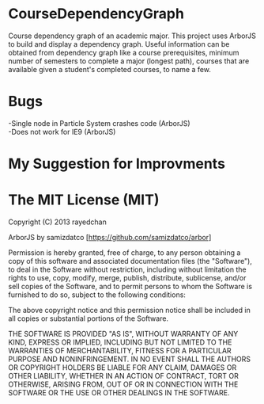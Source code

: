 CourseDependencyGraph
=====================

Course dependency graph of an academic major. This project uses ArborJS to build and display a dependency graph. Useful information can be obtained from dependency graph like a course prerequisites, minimum number of semesters to complete a major (longest path), courses that are available given a student's completed courses, to name a few.

Bugs
=====================
-Single node in Particle System crashes code (ArborJS)  
-Does not work for IE9 (ArborJS)   

My Suggestion for Improvments
=====================

The MIT License (MIT)
=====================

Copyright (C) 2013 rayedchan 

ArborJS by samizdatco [https://github.com/samizdatco/arbor]

Permission is hereby granted, free of charge, to any person obtaining a copy of this software and associated documentation files (the "Software"), to deal in the Software without restriction, including without limitation the rights to use, copy, modify, merge, publish, distribute, sublicense, and/or sell copies of the Software, and to permit persons to whom the Software is furnished to do so, subject to the following conditions:

The above copyright notice and this permission notice shall be included in all copies or substantial portions of the Software.

THE SOFTWARE IS PROVIDED "AS IS", WITHOUT WARRANTY OF ANY KIND, EXPRESS OR IMPLIED, INCLUDING BUT NOT LIMITED TO THE WARRANTIES OF MERCHANTABILITY, FITNESS FOR A PARTICULAR PURPOSE AND NONINFRINGEMENT. IN NO EVENT SHALL THE AUTHORS OR COPYRIGHT HOLDERS BE LIABLE FOR ANY CLAIM, DAMAGES OR OTHER LIABILITY, WHETHER IN AN ACTION OF CONTRACT, TORT OR OTHERWISE, ARISING FROM, OUT OF OR IN CONNECTION WITH THE SOFTWARE OR THE USE OR OTHER DEALINGS IN THE SOFTWARE.
